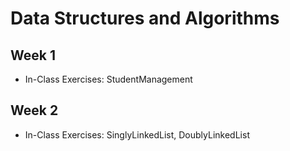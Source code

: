 # Data Structures and Algorithms

## Week 1

- In-Class Exercises: StudentManagement

## Week 2

- In-Class Exercises: SinglyLinkedList, DoublyLinkedList
